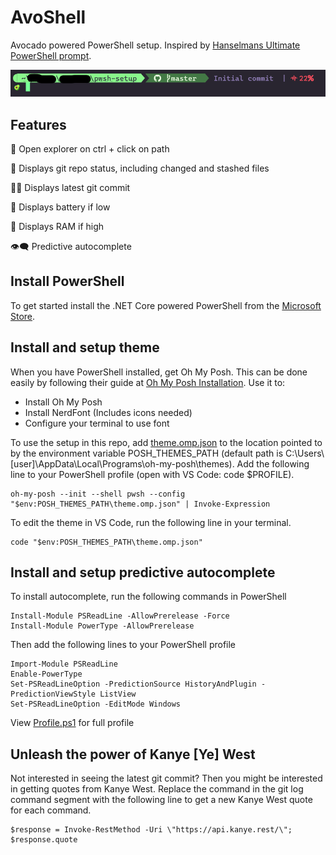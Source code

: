 # AvoShell

Avocado powered PowerShell setup. Inspired by [Hanselmans Ultimate PowerShell prompt](https://www.hanselman.com/blog/my-ultimate-powershell-prompt-with-oh-my-posh-and-the-windows-terminal?fbclid=IwAR0O6er7XgH5zY1oC6lCwK7ICjfqJvY8lTkvmwkAltPxeSFlyYEs23N3Y9E).

![Image of terminal with AvoShell setup](./AvoShellScreenshot.png)

## Features

📂 Open explorer on ctrl + click on path

📜 Displays git repo status, including changed and stashed files

💁‍♀️ Displays latest git commit

🔋 Displays battery if low 

💽 Displays RAM if high

👁️‍🗨️ Predictive autocomplete

## Install PowerShell

To get started install the .NET Core powered PowerShell from the [Microsoft Store](https://apps.microsoft.com/store/detail/powershell/9MZ1SNWT0N5D?hl=en-us&gl=us).

## Install and setup theme

When you have PowerShell installed, get Oh My Posh. This can be done easily by following their guide at [Oh My Posh Installation](https://ohmyposh.dev/docs/installation/windows). Use it to: 
* Install Oh My Posh
* Install NerdFont (Includes icons needed)
* Configure your terminal to use font

To use the setup in this repo, add [theme.omp.json](./theme.omp.json) to the location pointed to by the environment variable POSH_THEMES_PATH (default path is C:\Users\\[user]\AppData\Local\Programs\oh-my-posh\themes). Add the following line to your PowerShell profile (open with VS Code: code $PROFILE).

```
oh-my-posh --init --shell pwsh --config "$env:POSH_THEMES_PATH\theme.omp.json" | Invoke-Expression
```

To edit the theme in VS Code, run the following line in your terminal.

```
code "$env:POSH_THEMES_PATH\theme.omp.json"
```

## Install and setup predictive autocomplete

To install autocomplete, run the following commands in PowerShell

```
Install-Module PSReadLine -AllowPrerelease -Force
Install-Module PowerType -AllowPrerelease
```

Then add the following lines to your PowerShell profile

```
Import-Module PSReadLine
Enable-PowerType
Set-PSReadLineOption -PredictionSource HistoryAndPlugin -PredictionViewStyle ListView
Set-PSReadLineOption -EditMode Windows
```

View [Profile.ps1](./Profile.ps1) for full profile

## Unleash the power of Kanye [Ye] West

Not interested in seeing the latest git commit? Then you might be interested in getting quotes from Kanye West. Replace the command in the git log command segment with the following line to get a new Kanye West quote for each command.

```
$response = Invoke-RestMethod -Uri \"https://api.kanye.rest/\"; $response.quote
```
